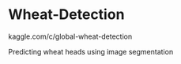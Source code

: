 # Wheat-Detection
kaggle.com/c/global-wheat-detection

Predicting wheat heads using image segmentation
